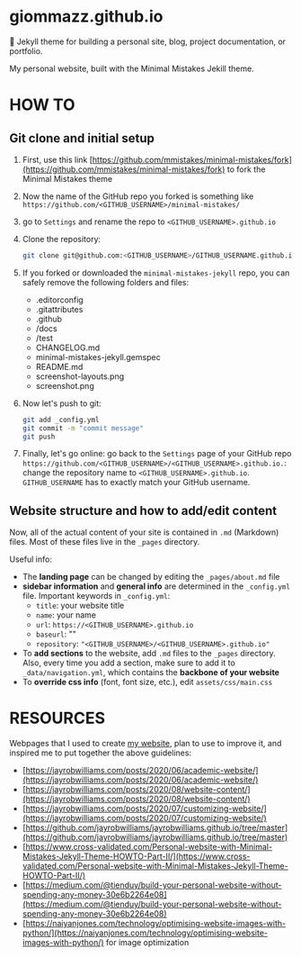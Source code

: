 # giommazz.github.io
:triangular_ruler: Jekyll theme for building a personal site, blog, project documentation, or portfolio.

My personal website, built with the Minimal Mistakes Jekill theme.

# HOW TO


## Git clone and initial setup
1) First, use this link [https://github.com/mmistakes/minimal-mistakes/fork](https://github.com/mmistakes/minimal-mistakes/fork) to fork the Minimal Mistakes theme

2) Now the name of the GitHub repo you forked is something like `https://github.com/<GITHUB_USERNAME>/minimal-mistakes/`

3) go to `Settings` and rename the repo to `<GITHUB_USERNAME>.github.io`
   
4) Clone the repository:
   ```sh
   git clone git@github.com:<GITHUB_USERNAME>/GITHUB_USERNAME.github.io.git website
   ```

5) If you forked or downloaded the `minimal-mistakes-jekyll` repo, you can safely remove the following folders and files:
   * .editorconfig
   * .gitattributes
   * .github
   * /docs
   * /test
   * CHANGELOG.md
   * minimal-mistakes-jekyll.gemspec
   * README.md
   * screenshot-layouts.png
   * screenshot.png

6) Now let's push to git:
   ```sh
   git add _config.yml
   git commit -m "commit message"
   git push
   ```
7) Finally, let's go online: go back to the `Settings` page of your GitHub repo `https://github.com/<GITHUB_USERNAME>/<GITHUB_USERNAME>.github.io.`: change the repository name to `<GITHUB_USERNAME>.github.io`. `GITHUB_USERNAME` has to exactly match your GitHub username.


## Website structure and how to add/edit content
Now, all of the actual content of your site is contained in `.md` (Markdown) files. Most of these files live in the `_pages` directory. 

Useful info:
* The **landing page** can be changed by editing the `_pages/about.md` file
* **sidebar information** and **general info** are determined in the `_config.yml` file.
  Important keywords in `_config.yml`:
  * `title`: your website title
  * `name`: your name
  * `url`: `https://<GITHUB_USERNAME>.github.io`
  * `baseurl`: ""
  * `repository`: `"<GITHUB_USERNAME>/<GITHUB_USERNAME>.github.io"`
* To **add sections** to the website, add `.md` files to the `_pages` directory. Also, every time you add a section, make sure to add it to `_data/navigation.yml`, which contains the **backbone of your website**
* To **override css info** (font, font size, etc.), edit `assets/css/main.css`



# RESOURCES
Webpages that I used to create [my website](https://giommazz.github.io/), plan to use to improve it, and inspired me to put together the above guidelines:
   *	[https://jayrobwilliams.com/posts/2020/06/academic-website/](https://jayrobwilliams.com/posts/2020/06/academic-website/)
   *	[https://jayrobwilliams.com/posts/2020/08/website-content/](https://jayrobwilliams.com/posts/2020/08/website-content/)
   *	[https://jayrobwilliams.com/posts/2020/07/customizing-website/](https://jayrobwilliams.com/posts/2020/07/customizing-website/)
   *	[https://github.com/jayrobwilliams/jayrobwilliams.github.io/tree/master](https://github.com/jayrobwilliams/jayrobwilliams.github.io/tree/master)
   *	[https://www.cross-validated.com/Personal-website-with-Minimal-Mistakes-Jekyll-Theme-HOWTO-Part-II/](https://www.cross-validated.com/Personal-website-with-Minimal-Mistakes-Jekyll-Theme-HOWTO-Part-II/)
   *	[https://medium.com/@tienduy/build-your-personal-website-without-spending-any-money-30e6b2264e08](https://medium.com/@tienduy/build-your-personal-website-without-spending-any-money-30e6b2264e08)
   *	[https://naiyanjones.com/technology/optimising-website-images-with-python/](https://naiyanjones.com/technology/optimising-website-images-with-python/) for image optimization
